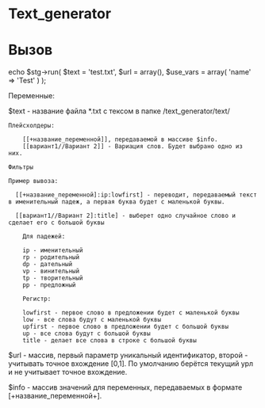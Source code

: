 Text_generator
==============
 
Вызов
==============

echo $stg->run(
	$text = 'test.txt',
	$url = array(),
	$use_vars = array(
		'name' => 'Test'
	)
);

Переменные:

$text - название файла *.txt с тексом в папке /text_generator/text/


	Плейсхолдеры:
	
		[[+название_переменной]], передаваемой в массиве $info.
		[[вариант1//Вариант 2]] - Вариация слов. Будет выбрано одно из них.

	Фильтры
		
	Пример вывоза:
	  
	  [[+название_переменной]:ip:lowfirst] - переводит, передаваемый текст в именительный падеж, а первая буква будет с маленькой буквы.
	  
	  [[вариант1//Вариант 2]:title] - выберет одно случайное слово и сделает его с большой буквы
	  
		Для падежей:
		
		ip - именительный
		rp - родительный
		dp - дательный
		vp - винительный
		tp - творительный
		pp - предложный

		Регистр:
		
		lowfirst - первое слово в предложении будет с маленькой буквы
		low - все слова будут с маленькой буквы
		upfirst - первое слово в предложении будет с большой буквы
		up - все слова будут с большой буквы
		title - делает все слова в строке с большой буквы

$url - массив, первый параметр уникальный идентификатор, второй - учитывать точное вхождение [0,1]. По умолчанию берётся текущий урл и не учитывает точное вхождение.
		
$info - массив значений для переменных, передаваемых в формате [+название_переменной+].
